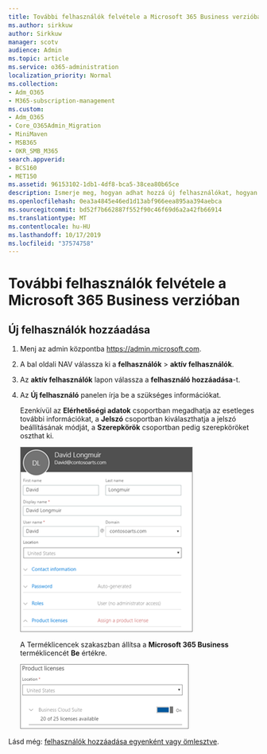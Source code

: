 ```yaml
---
title: További felhasználók felvétele a Microsoft 365 Business verzióban
ms.author: sirkkuw
author: Sirkkuw
manager: scotv
audience: Admin
ms.topic: article
ms.service: o365-administration
localization_priority: Normal
ms.collection:
- Adm_O365
- M365-subscription-management
ms.custom:
- Adm_O365
- Core_O365Admin_Migration
- MiniMaven
- MSB365
- OKR_SMB_M365
search.appverid:
- BCS160
- MET150
ms.assetid: 96153102-1db1-4df8-bca5-38cea80b65ce
description: Ismerje meg, hogyan adhat hozzá új felhasználókat, hogyan biztosítsa eszközeiket, és hogyan rendelhet szerepköröket a Microsoft 365 Business-ben.
ms.openlocfilehash: 0ea3a4845e46ed1d13abf966eea895aa394aebca
ms.sourcegitcommit: bd52f7b662887f552f90c46f69d6a2a42fb66914
ms.translationtype: MT
ms.contentlocale: hu-HU
ms.lasthandoff: 10/17/2019
ms.locfileid: "37574758"
---
```

# <a name="add-additional-users-to-microsoft-365-business"></a>További felhasználók felvétele a Microsoft 365 Business verzióban

## <a name="add-new-users"></a>Új felhasználók hozzáadása

1. Menj az admin központba <a href="https://go.microsoft.com/fwlink/p/?linkid=837890" target="_blank">https://admin.microsoft.com</a>. 
2. A bal oldali NAV válassza ki a **felhasználók** \> **aktív felhasználók**.
1. Az **aktív felhasználók** lapon válassza a **felhasználó hozzáadása**-t.
 4. Az **Új felhasználó** panelen írja be a szükséges információkat. 
  
    Ezenkívül az **Elérhetőségi adatok** csoportban megadhatja az esetleges további információkat, a **Jelszó** csoportban kiválaszthatja a jelszó beállításának módját, a **Szerepkörök** csoportban pedig szerepköröket oszthat ki.
      
    ![Enter user information in the New user card](media/f04d39ca-48be-4868-8330-8552a4754c8b.png)
      
    A Terméklicencek szakaszban állítsa a **Microsoft 365 Business** terméklicencét **Be** értékre.
      
    ![Set the license setting to On position](media/7404f7f7-93bc-44a3-9ffb-4208b5b17402.png)
  
Lásd még: [felhasználók hozzáadása egyenként vagy ömlesztve](https://docs.microsoft.com/office365/admin/add-users/add-users).
  
